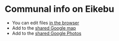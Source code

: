 # Communal info on Eikebu

* You can edit files [in the browser](https://docs.github.com/en/repositories/working-with-files/managing-files/editing-files)
* Add to the [shared Google map](https://maps.app.goo.gl/oyS9fe4c8mVieHhw9)
* Add to the [shared Google Photos](https://photos.app.goo.gl/yE4iBqBw9wSezD1E6)
